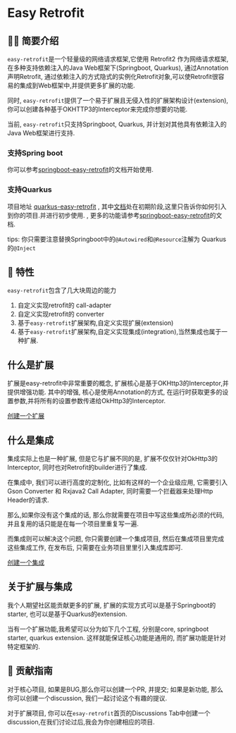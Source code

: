 # Easy Retrofit


## 🙋‍♀️ 简要介绍


`easy-retrofit`是一个轻量级的网络请求框架,它使用 Retrofit2 作为网络请求框架,在多种支持依赖注入的Java Web框架下(Springboot, Quarkus), 通过Annotation声明Retrofit, 通过依赖注入的方式隐式的实例化Retrofit对象,可以使Retrofit很容易的集成到Web框架中,并提供更多扩展的功能.

同时, `easy-retrofit`提供了一个易于扩展且无侵入性的扩展架构设计(extension),你可以创建各种基于OKHTTP3的Interceptor来完成你想要的功能.

当前, `easy-retrofit`只支持Springboot, Quarkus, 并计划对其他具有依赖注入的Java Web框架进行支持.

### 支持Spring boot
你可以参考[springboot-easy-retrofit](https://github.com/easyretrofit/springboot-easy-retrofit)的文档开始使用.

### 支持Quarkus
项目地址 [quarkus-easy-retrofit](https://github.com/quarkiverse/quarkus-easy-retrofit)
, 其中[文档](https://docs.quarkiverse.io/quarkus-easy-retrofit/dev/index.html)处在初期阶段,这里只告诉你如何引入到你的项目.并进行初步使用.
, 更多的功能请参考[springboot-easy-retrofit](https://github.com/easyretrofit/springboot-easy-retrofit)的文档.

tips: 你只需要注意替换Springboot中的`@Autowired`和`@Resource`注解为 Quarkus的`@Inject`

## 🚀 特性
`easy-retrofit`包含了几大块周边的能力
1. 自定义实现retrofit的 call-adapter 
2. 自定义实现retrofit的 converter
3. 基于`easy-retrofit`扩展架构,自定义实现扩展(extension)
4. 基于`easy-retrofit`扩展架构,自定义实现集成(integration),当然集成也属于一种扩展.

## 什么是扩展
扩展是easy-retrofit中非常重要的概念, 扩展核心是基于OKHttp3的Interceptor,并提供增强功能.
其中的增强, 核心是使用Annotation的方式, 在运行时获取更多的设置参数,并将所有的设置参数传递给OkHttp3的Interceptor. 

[创建一个扩展](extension.zh_CN.md)

## 什么是集成

集成实际上也是一种扩展, 但是它与扩展不同的是, 扩展不仅仅针对OkHttp3的Interceptor, 同时也对Retrofit的builder进行了集成.

在集成中, 我们可以进行高度的定制化, 比如有这样的一个企业级应用, 它需要引入Gson Converter 和 Rxjava2 Call Adapter, 同时需要一个拦截器来处理Http Header的请求.

那么,如果你没有这个集成的话, 那么你就需要在项目中写这些集成所必须的代码,并且复用的话只能是在每一个项目里重复写一遍.

而集成则可以解决这个问题, 你只需要创建一个集成项目, 然后在集成项目里完成这些集成工作, 在发布后, 只需要在业务项目里里引入集成库即可.

[创建一个集成](integration.zh_CN.md)

## 关于扩展与集成
我个人期望社区能贡献更多的扩展, 扩展的实现方式可以是基于Springboot的starter, 也可以是基于Quarkus的extension.

当有一个扩展功能,我希望可以分为如下几个工程, 分别是core, springboot starter, quarkus extension. 这样就能保证核心功能是通用的, 而扩展功能是针对特定框架的.


## 🌈 贡献指南
对于核心项目, 如果是BUG,那么你可以创建一个PR, 并提交; 如果是新功能, 那么你可以创建一个discussion, 我们一起讨论这个有趣的提议.

对于扩展项目, 你可以在`esay-retrofit`首页的Discussions Tab中创建一个discussion,在我们讨论过后,我会为你创建相应的项目.

